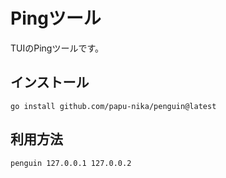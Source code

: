 # Pingツール

TUIのPingツールです。

## インストール

```shell
go install github.com/papu-nika/penguin@latest
```

## 利用方法

```shell
penguin 127.0.0.1 127.0.0.2
```